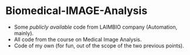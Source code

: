 # Biomedical-IMAGE-Analysis

* Some *publicly available* code from LAIMBIO company (Automation, mainly).
* All code from the course on Medical Image Analysis.
* Code of my own (for fun, out of the scope of the two previous points).
